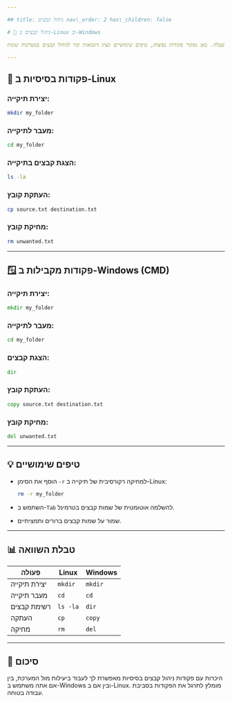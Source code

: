 ```yaml
---

## title: ניהול קבצים nav\_order: 2 has\_children: false

# 📁 ניהול קבצים ב-Linux וב-Windows

ניהול קבצים הוא חלק בסיסי וחשוב בכל מערכת הפעלה. כאן נסקור פקודות נפוצות, טיפים שימושיים ונציג דוגמאות קוד לניהול קבצים במערכות שונות.

---
```


## 🐧 פקודות בסיסיות ב-Linux

### יצירת תיקייה:

```bash
mkdir my_folder
```

### מעבר לתיקייה:

```bash
cd my_folder
```

### הצגת קבצים בתיקייה:

```bash
ls -la
```

### העתקת קובץ:

```bash
cp source.txt destination.txt
```

### מחיקת קובץ:

```bash
rm unwanted.txt
```

---

## 🪟 פקודות מקבילות ב-Windows (CMD)

### יצירת תיקייה:

```cmd
mkdir my_folder
```

### מעבר לתיקייה:

```cmd
cd my_folder
```

### הצגת קבצים:

```cmd
dir
```

### העתקת קובץ:

```cmd
copy source.txt destination.txt
```

### מחיקת קובץ:

```cmd
del unwanted.txt
```

---

## 💡 טיפים שימושיים

- הוסף את הסימן `-r` למחיקה רקורסיבית של תיקייה ב-Linux:

  ```bash
  rm -r my_folder
  ```

- השתמש ב-`Tab` להשלמה אוטומטית של שמות קבצים בטרמינל.

- שמור על שמות קבצים ברורים ותמציתיים.

---

## 📊 טבלת השוואה

| פעולה        | Linux    | Windows |
| ------------ | -------- | ------- |
| יצירת תיקייה | `mkdir`  | `mkdir` |
| מעבר תיקייה  | `cd`     | `cd`    |
| רשימת קבצים  | `ls -la` | `dir`   |
| העתקה        | `cp`     | `copy`  |
| מחיקה        | `rm`     | `del`   |

---

## 📝 סיכום

היכרות עם פקודות ניהול קבצים בסיסיות מאפשרת לך לעבוד ביעילות מול המערכת, בין אם אתה משתמש ב-Windows ובין אם ב-Linux. מומלץ לתרגל את הפקודות בסביבת עבודה בטוחה.


